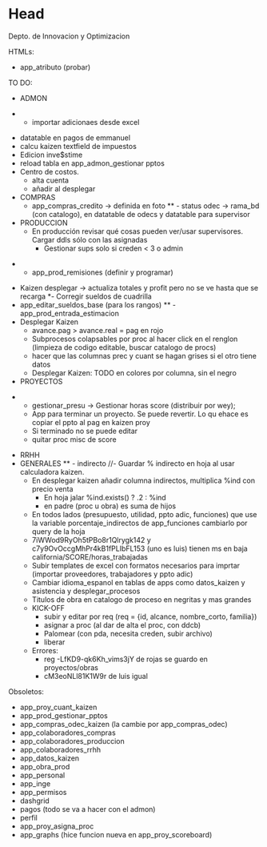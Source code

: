 # Head
Depto. de Innovacion y Optimizacion

HTMLs:
 - app_atributo (probar)

TO DO:
 - ADMON
*   - importar adicionaes desde excel
   - datatable en pagos de emmanuel
   - calcu kaizen textfield de impuestos
   - Edicion inve$stime
   - reload tabla en app_admon_gestionar pptos
   - Centro de costos.
     - alta cuenta
     - añadir al desplegar
 - COMPRAS
   - app_compras_credito -> definida en foto
**   - status odec -> rama_bd (con catalogo), en datatable de odecs y datatable para supervisor
 - PRODUCCION
   - En producción revisar qué cosas pueden ver/usar supervisores. Cargar ddls sólo con las asignadas
     - Gestionar sups solo si creden < 3 o admin
*   - app_prod_remisiones (definir y programar)
   - Kaizen desplegar -> actualiza totales y profit pero no se ve hasta que se recarga
   *- Corregir sueldos de cuadrilla
   - app_editar_sueldos_base (para los rangos)
**   - app_prod_entrada_estimacion
   - Desplegar Kaizen
     - avance.pag > avance.real = pag en rojo 
     - Subprocesos colapsables por proc al hacer click en el renglon (limpieza de codigo editable, buscar catalogo de procs)
     - hacer que las columnas prec y cuant se hagan grises si el otro tiene datos
     - Desplegar Kaizen: TODO en colores por columna, sin el negro
 - PROYECTOS
*   - gestionar_presu -> Gestionar horas score (distribuir por wey);
     - App para terminar un proyecto. Se puede revertir. Lo qu ehace es copiar el ppto al pag en kaizen proy
     - Si terminado no se puede editar
     - quitar proc misc de score
 - RRHH
 - GENERALES
**   - indirecto
     //- Guardar % indirecto en hoja al usar calculadora kaizen.
     - En desplegar kaizen añadir columna indirectos, multiplica %ind con precio venta 
        - En hoja jalar %ind.exists() ? .2 : %ind
        - en padre (proc u obra) es suma de hijos
     - En todos lados (presupuesto, utilidad, ppto adic, funciones) que use la variable porcentaje_indirectos de app_funciones cambiarlo por query de la hoja
   - 7iWWod9RyOh5tPBo8r1Qlrygk142 y c7y9OvOccgMhPr4kB1fPLIbFL153 (uno es luis) tienen ms en baja california/SCORE/horas_trabajadas
   - Subir templates de excel con formatos necesarios para imprtar (importar proveedores, trabajadores y ppto adic)
   - Cambiar idioma_espanol en tablas de apps como datos_kaizen y asistencia y desplegar_procesos
   - Titulos de obra en catalogo de proceso en negritas y mas grandes
   - KICK-OFF 
     - subir y editar por req (req = {id, alcance, nombre_corto, familia})
     - asignar a proc (al dar de alta el proc, con ddcb)
     - Palomear (con pda, necesita creden, subir archivo)
     - liberar
   - Errores:
     - reg -LfKD9-qk6Kh_vims3jY de rojas se guardo en proyectos/obras
     - cM3eoNLl81K1W9r de luis igual

 Obsoletos: 
 - app_proy_cuant_kaizen
 - app_prod_gestionar_pptos
 - app_compras_odec_kaizen (la cambie por app_compras_odec)
 - app_colaboradores_compras
 - app_colaboradores_produccion
 - app_colaboradores_rrhh
 - app_datos_kaizen
 - app_obra_prod
 - app_personal
 - app_inge
 - app_permisos
 - dashgrid
 - pagos (todo se va a hacer con el admon)
 - perfil
 - app_proy_asigna_proc
 - app_graphs (hice funcion nueva en app_proy_scoreboard)